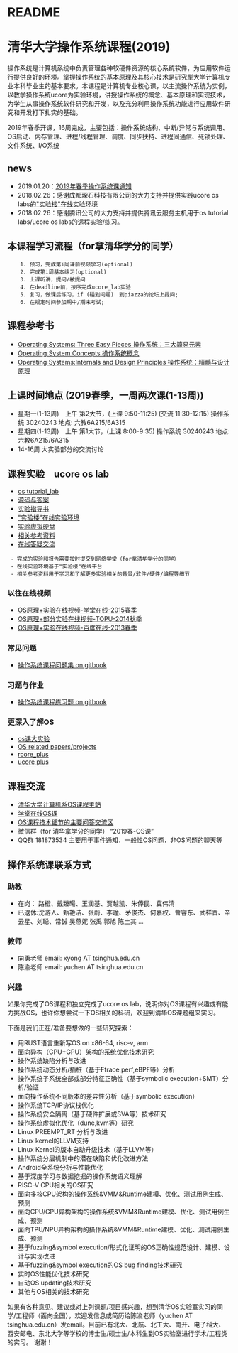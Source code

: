 # README

# 清华大学操作系统课程(2019)

操作系统是计算机系统中负责管理各种软硬件资源的核心系统软件，为应用软件运行提供良好的环境。掌握操作系统的基本原理及其核心技术是研究型大学计算机专业本科毕业生的基本要求。本课程是计算机专业核心课，以主流操作系统为实例，以教学操作系统ucore为实验环境，讲授操作系统的概念、基本原理和实现技术，为学生从事操作系统软件研究和开发，以及充分利用操作系统功能进行应用软件研究和开发打下扎实的基础。

2019年春季开课，16周完成，主要包括：操作系统结构、中断/异常与系统调用、OS启动、内存管理、进程/线程管理、调度、同步扶持、进程间通信、死锁处理、文件系统、I/O系统

## news
 - 2019.01.20：[2019年春季操作系统课通知](http://os.cs.tsinghua.edu.cn/oscourse/OS2019spring)
 - 2018.02.26：感谢成都琛石科技有限公司的大力支持并提供实践ucore os labs的["实验楼"在线实验环境](http://www.shiyanlou.com/courses/221)
 - 2018.02.26：感谢腾讯公司的大力支持并提供腾讯云服务主机用于os tutorial labs/ucore os labs的远程实验/练习。
 
## 本课程学习流程（for拿清华学分的同学）
```
    1. 预习，完成第i周课前视频学习(optional)
    2. 完成第i周基本练习(optional)
    3. 上课听讲，提问/被提问
    4. 在deadline前，按序完成ucore_lab实验
    5. 复习，做课后练习，if (碰到问题)　到piazza的论坛上提问;
    6. 在规定时间参加期中/期末考试;
```
## 课程参考书
- [Operating Systems: Three Easy Pieces 操作系统：三大简易元素](http://www.ostep.org/)
- [Operating System Concepts 操作系统概念](http://item.jd.com/10553956.html)
- [Operating Systems:Internals and Design Principles 操作系统：精髓与设计原理](http://item.jd.com/10255221.html)

## 上课时间地点 (2019春季，一周两次课(1-13周))
 - 星期一(1-13周)　上午 第2大节，(上课 9:50-11:25) (交流 11:30-12:15)	操作系统 30240243 地点: 六教6A215/6A315
 - 星期四(1-13周)　上午 第1大节，(上课 8:00-9:35) 操作系统 30240243 地点: 六教6A215/6A315
 - 14-16周 大实验部分的交流讨论
 
## 课程实验　ucore os lab
 - [os tutorial_lab](https://github.com/chyyuu/os_tutorial_lab) 
 - [源码与答案](https://github.com/chyyuu/ucore_lab) 
 - [实验指导书](https://chyyuu.gitbooks.io/ucore_os_docs/content/)
 - ["实验楼"在线实验环境](http://www.shiyanlou.com/courses/221)
 - [实验虚拟硬盘](http://pan.baidu.com/s/11zjRK)
 - [相关参考资料](https://github.com/chyyuu/ucore_os_docs/blob/master/lab0/lab0_ref_ucore-resource.md)
 - [在线答疑交流](https://piazza.com/tsinghua.edu.cn/spring2015/30240243x/home)

```
 - 完成的实验和报告需要按时提交到网络学堂（for拿清华学分的同学）
 - 在线实验环境基于"实验楼"在线平台
 - 相关参考资料用于学习和了解更多实验相关的背景/软件/硬件/编程等细节
```

### 以往在线视频
 - [OS原理+实验在线视频-学堂在线-2015春季](https://www.xuetangx.com/courses/TsinghuaX/30240243X/2015_T1/about)
 - [OS原理+部分实验在线视频-TOPU-2014秋季](https://www.bilibili.com/video/av6538245/?from=search&seid=10826598184252826743)
 - [OS原理+实验在线视频-百度在线-2013春季](http://os.cs.tsinghua.edu.cn/oscourse/OS2013#head-71c446cb2a2d45dc888a928b8d0747fe28368524)

### 常见问题
 - [操作系统课程问题集 on gitbook](https://chyyuu.gitbooks.io/os_course_qa/content/)

### 习题与作业
 - [操作系统课程练习题 on gitbook](https://chyyuu.gitbooks.io/os_course_exercises/content/)
 
### 更深入了解OS
 - [os课大实验](https://github.com/oscourse-tsinghua/rcore_plus/wiki/OS-2019-%E5%A4%A7%E5%AE%9E%E9%AA%8C%E5%88%9D%E7%A8%BF)
 - [OS related papers/projects](https://github.com/chyyuu/aos_course_info/blob/master/readinglist.md)
 - [rcore_plus](https://github.com/oscourse-tsinghua/rcore_plus)
 - [ucore plus](https://github.com/chyyuu/ucore_plus)

## 课程交流
- [清华大学计算机系OS课程主站](http://os.cs.tsinghua.edu.cn/oscourse/OS2018spring/)
- [学堂在线OS课](https://www.xuetangx.com/courses/course-v1:TsinghuaX+30240243X+sp/about)
- [OS课程技术细节的主要问答交流区](https://piazza.com/tsinghua.edu.cn/spring2015/30240243x/home)
- 微信群（for 清华拿学分的同学） “2019春-OS课”
- QQ群 181873534 主要用于事件通知，一般性OS问题，非OS问题的聊天等


## 操作系统课联系方式

### 助教
- 在岗： 路橙、戴臻暘、王润基、贾越凯、朱俸民、冀伟清  
- 已退休:沈游人、甄艳洁、张蔚、李曈、茅俊杰、何嘉权、曹睿东、武祥晋、辛云星、刘聪、常铖 吴燕妮 张禹 郭旭 陈土其 ...

### 教师
- 向勇老师 email: xyong AT tsinghua.edu.cn
- 陈渝老师 email: yuchen AT tsinghua.edu.cn

### 兴趣
如果你完成了OS课程和独立完成了ucore os lab，说明你对OS课程有兴趣或有能力挑战OS，也许你想尝试一下OS相关的科研，欢迎到清华OS课题组来实习。

下面是我们正在/准备要想做的一些研究探索：

- 用RUST语言重新写OS on x86-64, risc-v, arm
- 面向异构（CPU+GPU）架构的系统优化技术研究
- 操作系统缺陷分析与改进
- 操作系统动态分析/插桩（基于Ftrace,perf,eBPF等）分析
- 操作系统子系统全部或部分特征正确性（基于symbolic execution+SMT）分析/验证
- 面向操作系统不同版本的差异性分析（基于symbolic execution）
- 操作系统TCP/IP协议栈优化
- 操作系统安全隔离（基于硬件扩展或SVA等）技术研究
- 操作系统虚拟化优化（dune,kvm等）研究
- Linux PREEMPT_RT 分析与改进
- Linux kernel的LLVM支持
- Linux Kernel的版本自动升级技术（基于LLVM等）
- 操作系统分层机制中的潜在缺陷和优化改进方法
- Android全系统分析与性能优化
- 基于深度学习与数据挖掘的操作系统语义理解
- RISC-V CPU相关的OS研究
- 面向多核CPU架构的操作系统&VMM&Runtime建模、优化、测试用例生成、预测
- 面向CPU/GPU异构架构的操作系统&VMM&Runtime建模、优化、测试用例生成、预测
- 面向TPU/NPU异构架构的操作系统&VMM&Runtime建模、优化、测试用例生成、预测
- 基于fuzzing&symbol execution/形式化证明的OS正确性规范设计、建模、设计与实现改进
- 基于fuzzing&symbol execution的OS bug finding技术研究
- 实时OS性能优化技术研究
- 自动OS updating技术研究
- 其他与OS相关的技术研究

如果有各种意见、建议或对上列课题/项目感兴趣，想到清华OS实验室实习的同学/工程师（面向全国），欢迎发信息或简历给陈渝老师（yuchen AT tsinghua.edu.cn）发email。目前已有北大、北航、北工大、南开、电子科大、西安邮电、东北大学等学校的博士生/硕士生/本科生到OS实验室进行学术/工程类的实习。
谢谢！


